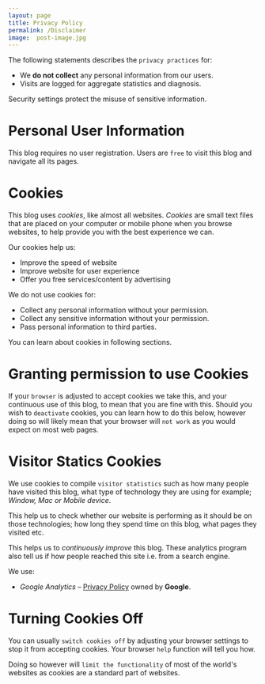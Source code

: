 ```yaml
---
layout: page
title: Privacy Policy
permalink: /Disclaimer
image:  post-image.jpg
---
```


The following statements describes the `privacy practices` for:

* We **do not collect** any personal information from our users.
* Visits are logged for aggregate statistics and diagnosis.

Security settings protect the misuse of sensitive information.

# Personal User Information

This blog requires no user registration. Users are `free` to visit this blog and navigate all its pages.

# Cookies

This blog uses *cookies*, like almost all websites. *Cookies* are small text files that are placed on your computer or mobile phone when you browse websites, to help provide you with the best experience we can.

Our cookies help us:

* Improve the speed of website
* Improve website for user experience
* Offer you free services/content by advertising

We do not use cookies for:

* Collect any personal information without your permission.
* Collect any sensitive information without your permission.
* Pass personal information to third parties.

You can learn about cookies in following sections.

# Granting permission to use Cookies

If your `browser` is adjusted to accept cookies we take this, and your continuous use of this blog, to mean that you are fine with this. Should you wish to `deactivate` cookies, you can learn how to do this below, however doing so will likely mean that your browser will `not work` as you would expect on most web pages.

# Visitor Statics Cookies

We use cookies to compile `visitor statistics` such as how many people have visited this blog, what type of technology they are using for example; *Window, Mac or Mobile device*. 

This help us to check whether our website is performing as it should be on those technologies; how long they spend time on this blog, what pages they visited etc.

This helps us to *continuously improve* this blog. These analytics program also tell us if how people reached this site i.e. from a search engine.

We use:

* *Google Analytics* – [Privacy Policy](https://www.google.com/policies/technologies/) owned by **Google**.

<!--
# Advertisements

We fund our website by showing advertisements as you browse our website. 

These advertisements are usually managed by a partner specializing in providing advertisements. 

Invariably this partners place cookies to collect anonymous data about the website you visit so they can personalize the advertisements to you, ensure that you don’t see the same advertisement too frequently and ultimately report to advertisers on which advertisements are working.

We use:

* [Amazon](https://www.amazon.com/)
-->

# Turning Cookies Off

You can usually `switch cookies off` by adjusting your browser settings to stop it from accepting cookies. Your browser `help` function will tell you how. 

Doing so however will `limit the functionality` of most of the world's websites as cookies are a standard part of websites.
